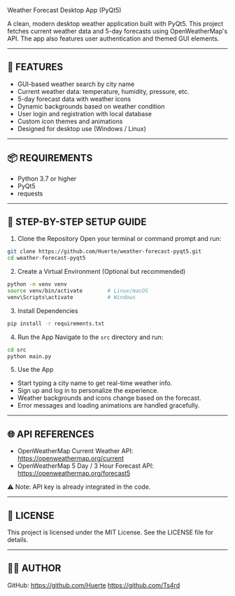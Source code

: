Weather Forecast Desktop App (PyQt5)

A clean, modern desktop weather application built with PyQt5.
This project fetches current weather data and 5-day forecasts using OpenWeatherMap's API.
The app also features user authentication and themed GUI elements.

---------------------------------------------------------
📌 FEATURES
---------------------------------------------------------
- GUI-based weather search by city name
- Current weather data: temperature, humidity, pressure, etc.
- 5-day forecast data with weather icons
- Dynamic backgrounds based on weather condition
- User login and registration with local database
- Custom icon themes and animations
- Designed for desktop use (Windows / Linux)

---------------------------------------------------------
📦 REQUIREMENTS
---------------------------------------------------------
- Python 3.7 or higher
- PyQt5
- requests

---------------------------------------------------------
🚀 STEP-BY-STEP SETUP GUIDE
---------------------------------------------------------

1. Clone the Repository
Open your terminal or command prompt and run:
```bash
git clone https://github.com/Huerte/weather-forecast-pyqt5.git
cd weather-forecast-pyqt5
```

2. Create a Virtual Environment (Optional but recommended)
```bash
python -m venv venv
source venv/bin/activate        # Linux/macOS
venv\Scripts\activate           # Windows
```

3. Install Dependencies
```bash
pip install -r requirements.txt
```

4. Run the App
Navigate to the `src` directory and run:
```bash
cd src
python main.py
```

5. Use the App
- Start typing a city name to get real-time weather info.
- Sign up and log in to personalize the experience.
- Weather backgrounds and icons change based on the forecast.
- Error messages and loading animations are handled gracefully.

---------------------------------------------------------
🌐 API REFERENCES
---------------------------------------------------------
- OpenWeatherMap Current Weather API:
  https://openweathermap.org/current
- OpenWeatherMap 5 Day / 3 Hour Forecast API:
  https://openweathermap.org/forecast5

⚠️ Note: API key is already integrated in the code.

---------------------------------------------------------
📄 LICENSE
---------------------------------------------------------
This project is licensed under the MIT License.
See the LICENSE file for details.

---------------------------------------------------------
👨‍💻 AUTHOR
---------------------------------------------------------
GitHub: 
https://github.com/Huerte
https://github.com/Ts4rd
